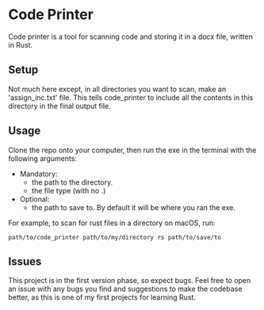 # Code Printer
Code printer is a tool for scanning code and storing it in a docx file, written in Rust.

## Setup
Not much here except, in all directories you want to scan, make an 'assign_inc.txt' file. 
This tells code_printer to include all the contents in this directory in the final output file.

## Usage
Clone the repo onto your computer, then run the exe in the terminal with the following arguments:

 - Mandatory:
	 - the path to the directory. 
	 - the file type (with no .)
 - Optional:
	 - the path to save to. By default it will be where you ran the exe.

For example, to scan for rust files in a directory on macOS, run:
```console
path/to/code_printer path/to/my/directory rs path/to/save/to
```


## Issues
This project is in the first version phase, so expect bugs. Feel free to open an issue with any bugs you find and suggestions to make the codebase better, as this is one of my first projects for learning Rust.
